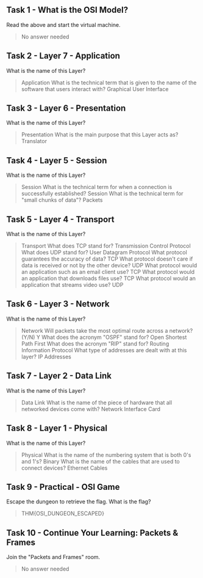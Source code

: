 ## Task 1 - What is the OSI Model?
Read the above and start the virtual machine.
> No answer needed

## Task 2 - Layer 7 - Application
What is the name of this Layer?
> Application
What is the technical term that is given to the name of the software that users interact with?
> Graphical User Interface

## Task 3 - Layer 6 - Presentation
What is the name of this Layer?
> Presentation
What is the main purpose that this Layer acts as?
> Translator

## Task 4 - Layer 5 - Session
What is the name of this Layer?
> Session
What is the technical term for when a connection is successfully established?
> Session
What is the technical term for "small chunks of data"?
> Packets

## Task 5 - Layer 4 - Transport
What is the name of this Layer?
> Transport
What does TCP stand for?
> Transmission Control Protocol
What does UDP stand for?
> User Datagram Protocol
What protocol guarantees the accuracy of data?
> TCP
What protocol doesn't care if data is received or not by the other device?
> UDP
What protocol would an application such as an email client use?
> TCP
What protocol would an application that downloads files use?
> TCP
What protocol would an application that streams video use?
> UDP

## Task 6 -  Layer 3 - Network
What is the name of this Layer?
> Network
Will packets take the most optimal route across a network? (Y/N)
> Y
What does the acronym "OSPF" stand for?
> Open Shortest Path First
What does the acronym "RIP" stand for?
> Routing Information Protocol
What type of addresses are dealt with at this layer?
> IP Addresses

## Task 7 - Layer 2 - Data Link
What is the name of this Layer?
> Data Link
What is the name of the piece of hardware that all networked devices come with?
> Network Interface Card

## Task 8 - Layer 1 - Physical
What is the name of this Layer?
> Physical
What is the name of the numbering system that is both 0's and 1's?
> Binary
What is the name of the cables that are used to connect devices?
> Ethernet Cables

## Task 9 - Practical - OSI Game
Escape the dungeon to retrieve the flag. What is the flag?
> THM{OSI_DUNGEON_ESCAPED}

## Task 10 - Continue Your Learning: Packets & Frames
Join the "Packets and Frames" room.
> No answer needed
